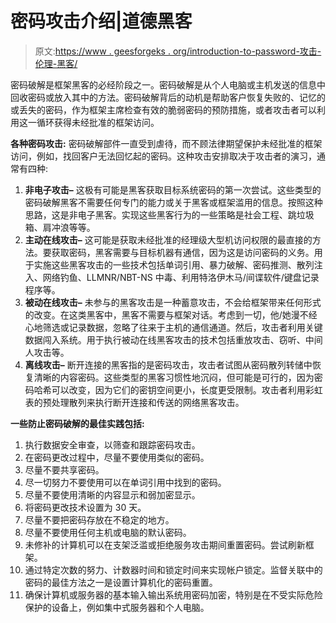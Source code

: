 # 密码攻击介绍|道德黑客

> 原文:[https://www . geesforgeks . org/introduction-to-password-攻击-伦理-黑客/](https://www.geeksforgeeks.org/introduction-to-password-attacks-ethical-hacking/)

密码破解是框架黑客的必经阶段之一。密码破解是从个人电脑或主机发送的信息中回收密码或放入其中的方法。密码破解背后的动机是帮助客户恢复失败的、记忆的或丢失的密码，作为框架主席检查有效的脆弱密码的预防措施，或者攻击者可以利用这一循环获得未经批准的框架访问。

**各种密码攻击:**
密码破解部件一直受到虐待，而不顾法律期望保护未经批准的框架访问，例如，找回客户无法回忆起的密码。这种攻击安排取决于攻击者的演习，通常有四种:

1.  **非电子攻击–**
    这极有可能是黑客获取目标系统密码的第一次尝试。这些类型的密码破解黑客不需要任何专门的能力或关于黑客或框架滥用的信息。按照这种思路，这是非电子黑客。实现这些黑客行为的一些策略是社会工程、跳垃圾箱、肩冲浪等等。
2.  **主动在线攻击–**
    这可能是获取未经批准的经理级大型机访问权限的最直接的方法。要获取密码，黑客需要与目标机器有通信，因为这是访问密码的义务。用于实施这些黑客攻击的一些技术包括单词引用、暴力破解、密码推测、散列注入、网络钓鱼、LLMNR/NBT-NS 中毒、利用特洛伊木马/间谍软件/键盘记录程序等。
3.  **被动在线攻击–**
    未参与的黑客攻击是一种蓄意攻击，不会给框架带来任何形式的改变。在这类黑客中，黑客不需要与框架对话。考虑到一切，他/她漫不经心地筛选或记录数据，忽略了往来于主机的通信通道。然后，攻击者利用关键数据闯入系统。用于执行被动在线黑客攻击的技术包括重放攻击、窃听、中间人攻击等。
4.  **离线攻击–**
    断开连接的黑客指的是密码攻击，攻击者试图从密码散列转储中恢复清晰的内容密码。这些类型的黑客习惯性地沉闷，但可能是可行的，因为密码哈希可以改变，因为它们的密钥空间更小，长度更受限制。攻击者利用彩虹表的预处理散列来执行断开连接和传送的网络黑客攻击。

**一些防止密码破解的最佳实践包括:**

1.  执行数据安全审查，以筛查和跟踪密码攻击。
2.  在密码更改过程中，尽量不要使用类似的密码。
3.  尽量不要共享密码。
4.  尽一切努力不要使用可以在单词引用中找到的密码。
5.  尽量不要使用清晰的内容显示和弱加密显示。
6.  将密码更改技术设置为 30 天。
7.  尽量不要把密码存放在不稳定的地方。
8.  尽量不要使用任何主机或电脑的默认密码。
9.  未修补的计算机可以在支架泛滥或拒绝服务攻击期间重置密码。尝试刷新框架。
10.  通过特定次数的努力、计数器时间和锁定时间来实现帐户锁定。监督关联中的密码的最佳方法之一是设置计算机化的密码重置。
11.  确保计算机或服务器的基本输入输出系统用密码加密，特别是在不受实际危险保护的设备上，例如集中式服务器和个人电脑。